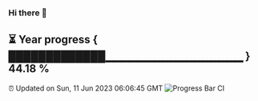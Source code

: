 ### Hi there 👋
⏳ Year progress { █████████████▁▁▁▁▁▁▁▁▁▁▁▁▁▁▁▁▁ } 44.18 %
---
⏰ Updated on Sun, 11 Jun 2023 06:06:45 GMT
![Progress Bar CI](https://github.com/Moyi321/Moyi321/workflows/Progress%20Bar%20CI/badge.svg)
